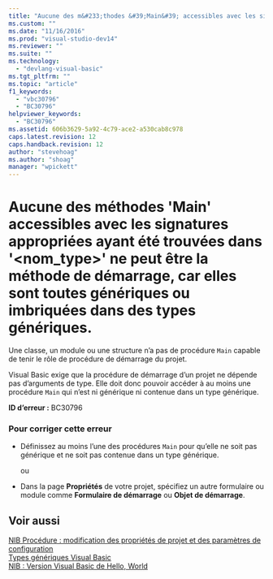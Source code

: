 ```yaml
---
title: "Aucune des m&#233;thodes &#39;Main&#39; accessibles avec les signatures appropri&#233;es ayant &#233;t&#233; trouv&#233;es dans &#39;&lt;nom_type&gt;&#39; ne peut &#234;tre la m&#233;thode de d&#233;marrage, car elles sont toutes g&#233;n&#233;riques ou imbriqu&#233;es dans des types g&#233;n&#233;riques. | Microsoft Docs"
ms.custom: ""
ms.date: "11/16/2016"
ms.prod: "visual-studio-dev14"
ms.reviewer: ""
ms.suite: ""
ms.technology: 
  - "devlang-visual-basic"
ms.tgt_pltfrm: ""
ms.topic: "article"
f1_keywords: 
  - "vbc30796"
  - "BC30796"
helpviewer_keywords: 
  - "BC30796"
ms.assetid: 606b3629-5a92-4c79-ace2-a530cab8c978
caps.latest.revision: 12
caps.handback.revision: 12
author: "stevehoag"
ms.author: "shoag"
manager: "wpickett"
---
```

# Aucune des m&#233;thodes &#39;Main&#39; accessibles avec les signatures appropri&#233;es ayant &#233;t&#233; trouv&#233;es dans &#39;&lt;nom_type&gt;&#39; ne peut &#234;tre la m&#233;thode de d&#233;marrage, car elles sont toutes g&#233;n&#233;riques ou imbriqu&#233;es dans des types g&#233;n&#233;riques.
Une classe, un module ou une structure n’a pas de procédure `Main` capable de tenir le rôle de procédure de démarrage du projet.  
  
 Visual Basic exige que la procédure de démarrage d’un projet ne dépende pas d’arguments de type. Elle doit donc pouvoir accéder à au moins une procédure `Main` qui n’est ni générique ni contenue dans un type générique.  
  
 **ID d’erreur :** BC30796  
  
### Pour corriger cette erreur  
  
-   Définissez au moins l’une des procédures `Main` pour qu’elle ne soit pas générique et ne soit pas contenue dans un type générique.  
  
     ou  
  
-   Dans la page **Propriétés** de votre projet, spécifiez un autre formulaire ou module comme **Formulaire de démarrage** ou **Objet de démarrage**.  
  
## Voir aussi  
 [NIB Procédure : modification des propriétés de projet et des paramètres de configuration](http://msdn.microsoft.com/fr-fr/e7184bc5-2f2b-4b4f-aa9a-3ecfcbc48b67)   
 [Types génériques Visual Basic](/dotnet/visual-basic/programming-guide/language-features/data-types/generic-types)   
 [NIB : Version Visual Basic de Hello, World](http://msdn.microsoft.com/fr-fr/9d030b60-e148-4366-a462-69532f02294c)
